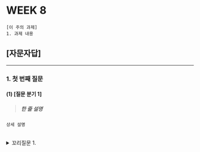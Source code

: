 # WEEK 8

```
[이 주의 과제]
1. 과제 내용
```



## [자문자답]


----------


### 1. 첫 번째 질문

#### (1) [질문 분기 1]
> ##### 한 줄 설명
```
상세 설명

```

<br>

<details>
<summary> 꼬리질문 1. </summary>

###### 꼬리질문 1. 실제 사용 사례가 어떤게 있나요?

```
.. 상세 설명
```

</details>
